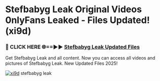 # Stefbabyg Leak Original Videos 0nlyFans Leaked - Files Updated! (xi9d)

<h3>🔴 CLICK HERE 🌐==►► <a href="https://tinyurl.com/4seja8ks" rel="nofollow">Stefbabyg Leak Updated Files</a></h3>

Get Stefbabyg Leak and all content. Now you can access all videos and pictures of Stefbabyg Leak. New Updated Files 2025!

[![xi9d](https://i.imgur.com/EWjZXRe.gif)](https://tinyurl.com/4seja8ks)
stefbabyg leak